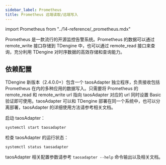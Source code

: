 ```yaml
---
sidebar_label: Prometheus
title: Prometheus 远端读取/远端写入
---
```


import Prometheus from "../14-reference/_prometheus.mdx"

Prometheus 是一款流行的开源监控告警系统。Prometheus 的数据可以通过 remote_write 接口存储到 TDengine 中，也可以通过 remote_read 接口来查询，充分利用 TDengine 对时序数据的高效存储和查询能力。

## 依赖配置

TDengine 新版本（2.4.0.0+）包含一个 taosAdapter 独立程序，负责接收包括 Prometheus 在内的多种应用的数据写入。只需要将 Prometheus 的 remote_read 和 remote_write url 指向 taosAdapter 对应的 url 同时设置 Basic 验证即可使用。taosAdapter 可以和 TDengine 部署在同一个系统中，也可以分离部署，taosAdapter 的详细使用方法请参考相关文档。

启动 taosAdapter：

```
systemctl start taosadapter
```

检查 taosAdapter 的运行状态：

```
systemctl status taosadapter
```

<Prometheus />

taosAdapter 相关配置参数请参考 `taosadapter --help` 命令输出以及相关文档。
